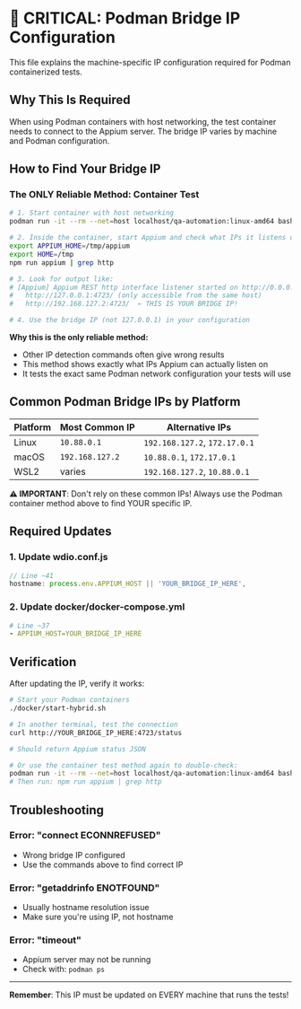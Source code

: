 # 🔴 CRITICAL: Podman Bridge IP Configuration

This file explains the machine-specific IP configuration required for Podman containerized tests.

## Why This Is Required

When using Podman containers with host networking, the test container needs to connect to the Appium server. The bridge IP varies by machine and Podman configuration.

## How to Find Your Bridge IP

### The ONLY Reliable Method: Container Test

```bash
# 1. Start container with host networking
podman run -it --rm --net=host localhost/qa-automation:linux-amd64 bash

# 2. Inside the container, start Appium and check what IPs it listens on
export APPIUM_HOME=/tmp/appium
export HOME=/tmp
npm run appium | grep http

# 3. Look for output like:
# [Appium] Appium REST http interface listener started on http://0.0.0.0:4723
# 	http://127.0.0.1:4723/ (only accessible from the same host)
# 	http://192.168.127.2:4723/  ← THIS IS YOUR BRIDGE IP!

# 4. Use the bridge IP (not 127.0.0.1) in your configuration
```

**Why this is the only reliable method:**
- Other IP detection commands often give wrong results
- This method shows exactly what IPs Appium can actually listen on
- It tests the exact same Podman network configuration your tests will use

## Common Podman Bridge IPs by Platform

| Platform | Most Common IP | Alternative IPs |
|----------|----------------|----------------|
| Linux | `10.88.0.1` | `192.168.127.2`, `172.17.0.1` |
| macOS | `192.168.127.2` | `10.88.0.1`, `172.17.0.1` |
| WSL2 | varies | `192.168.127.2`, `10.88.0.1` |

**⚠️ IMPORTANT**: Don't rely on these common IPs! Always use the Podman container method above to find YOUR specific IP.

## Required Updates

### 1. Update wdio.conf.js
```javascript
// Line ~41
hostname: process.env.APPIUM_HOST || 'YOUR_BRIDGE_IP_HERE',
```

### 2. Update docker/docker-compose.yml
```yaml
# Line ~37
- APPIUM_HOST=YOUR_BRIDGE_IP_HERE
```

## Verification

After updating the IP, verify it works:

```bash
# Start your Podman containers
./docker/start-hybrid.sh

# In another terminal, test the connection
curl http://YOUR_BRIDGE_IP_HERE:4723/status

# Should return Appium status JSON

# Or use the container test method again to double-check:
podman run -it --rm --net=host localhost/qa-automation:linux-amd64 bash
# Then run: npm run appium | grep http
```

## Troubleshooting

### Error: "connect ECONNREFUSED"
- Wrong bridge IP configured
- Use the commands above to find correct IP

### Error: "getaddrinfo ENOTFOUND" 
- Usually hostname resolution issue
- Make sure you're using IP, not hostname

### Error: "timeout"
- Appium server may not be running
- Check with: `podman ps`

---

**Remember**: This IP must be updated on EVERY machine that runs the tests!